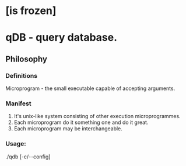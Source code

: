 # [is frozen]
# qDB - query database.
## Philosophy
### Definitions
Microprogram - the small executable capable of accepting arguments.

### Manifest
1. It's unix-like system consisting of other execution microprogrammes.
2. Each microprogram do it something one and do it great.
3. Each microprogram may be interchangeable.

### Usage:
./qdb [-c/--config]
